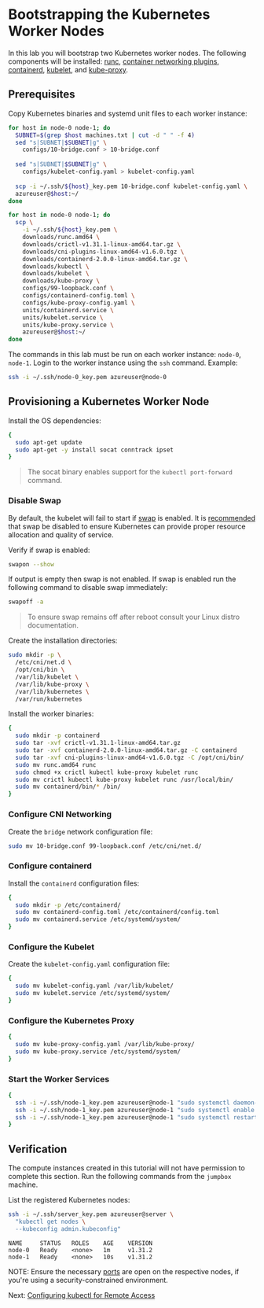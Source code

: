 # Bootstrapping the Kubernetes Worker Nodes

In this lab you will bootstrap two Kubernetes worker nodes. The following components will be installed: [runc](https://github.com/opencontainers/runc), [container networking plugins](https://github.com/containernetworking/cni), [containerd](https://github.com/containerd/containerd), [kubelet](https://kubernetes.io/docs/admin/kubelet), and [kube-proxy](https://kubernetes.io/docs/concepts/cluster-administration/proxies).

## Prerequisites

Copy Kubernetes binaries and systemd unit files to each worker instance:

```bash
for host in node-0 node-1; do
  SUBNET=$(grep $host machines.txt | cut -d " " -f 4)
  sed "s|SUBNET|$SUBNET|g" \
    configs/10-bridge.conf > 10-bridge.conf 
    
  sed "s|SUBNET|$SUBNET|g" \
    configs/kubelet-config.yaml > kubelet-config.yaml
    
  scp -i ~/.ssh/${host}_key.pem 10-bridge.conf kubelet-config.yaml \
  azureuser@$host:~/
done
```

```bash
for host in node-0 node-1; do
  scp \
    -i ~/.ssh/${host}_key.pem \
    downloads/runc.amd64 \
    downloads/crictl-v1.31.1-linux-amd64.tar.gz \
    downloads/cni-plugins-linux-amd64-v1.6.0.tgz \
    downloads/containerd-2.0.0-linux-amd64.tar.gz \
    downloads/kubectl \
    downloads/kubelet \
    downloads/kube-proxy \
    configs/99-loopback.conf \
    configs/containerd-config.toml \
    configs/kube-proxy-config.yaml \
    units/containerd.service \
    units/kubelet.service \
    units/kube-proxy.service \
    azureuser@$host:~/
done
```

The commands in this lab must be run on each worker instance: `node-0`, `node-1`. Login to the worker instance using the `ssh` command. Example:

```bash
ssh -i ~/.ssh/node-0_key.pem azureuser@node-0
```

## Provisioning a Kubernetes Worker Node

Install the OS dependencies:

```bash
{
  sudo apt-get update
  sudo apt-get -y install socat conntrack ipset
}
```

> The socat binary enables support for the `kubectl port-forward` command.

### Disable Swap

By default, the kubelet will fail to start if [swap](https://help.ubuntu.com/community/SwapFaq) is enabled. It is [recommended](https://github.com/kubernetes/kubernetes/issues/7294) that swap be disabled to ensure Kubernetes can provide proper resource allocation and quality of service.

Verify if swap is enabled:

```bash
swapon --show
```

If output is empty then swap is not enabled. If swap is enabled run the following command to disable swap immediately:

```bash
swapoff -a
```

> To ensure swap remains off after reboot consult your Linux distro documentation.

Create the installation directories:

```bash
sudo mkdir -p \
  /etc/cni/net.d \
  /opt/cni/bin \
  /var/lib/kubelet \
  /var/lib/kube-proxy \
  /var/lib/kubernetes \
  /var/run/kubernetes
```

Install the worker binaries:

```bash
{
  sudo mkdir -p containerd
  sudo tar -xvf crictl-v1.31.1-linux-amd64.tar.gz
  sudo tar -xvf containerd-2.0.0-linux-amd64.tar.gz -C containerd
  sudo tar -xvf cni-plugins-linux-amd64-v1.6.0.tgz -C /opt/cni/bin/
  sudo mv runc.amd64 runc
  sudo chmod +x crictl kubectl kube-proxy kubelet runc 
  sudo mv crictl kubectl kube-proxy kubelet runc /usr/local/bin/
  sudo mv containerd/bin/* /bin/
}
```

### Configure CNI Networking

Create the `bridge` network configuration file:

```bash
sudo mv 10-bridge.conf 99-loopback.conf /etc/cni/net.d/
```

### Configure containerd

Install the `containerd` configuration files:

```bash
{
  sudo mkdir -p /etc/containerd/
  sudo mv containerd-config.toml /etc/containerd/config.toml
  sudo mv containerd.service /etc/systemd/system/
}
```

### Configure the Kubelet

Create the `kubelet-config.yaml` configuration file:

```bash
{
  sudo mv kubelet-config.yaml /var/lib/kubelet/
  sudo mv kubelet.service /etc/systemd/system/
}
```

### Configure the Kubernetes Proxy

```bash
{
  sudo mv kube-proxy-config.yaml /var/lib/kube-proxy/
  sudo mv kube-proxy.service /etc/systemd/system/
}
```

### Start the Worker Services

```bash
{
  ssh -i ~/.ssh/node-1_key.pem azureuser@node-1 "sudo systemctl daemon-reload"
  ssh -i ~/.ssh/node-1_key.pem azureuser@node-1 "sudo systemctl enable containerd kubelet kube-proxy"
  ssh -i ~/.ssh/node-1_key.pem azureuser@node-1 "sudo systemctl restart containerd kubelet kube-proxy"
}
```

## Verification

The compute instances created in this tutorial will not have permission to complete this section. Run the following commands from the `jumpbox` machine.

List the registered Kubernetes nodes:

```bash
ssh -i ~/.ssh/server_key.pem azureuser@server \
  "kubectl get nodes \
  --kubeconfig admin.kubeconfig"
```

```
NAME     STATUS   ROLES    AGE    VERSION
node-0   Ready    <none>   1m     v1.31.2
node-1   Ready    <none>   10s    v1.31.2
```

NOTE: Ensure the necessary [ports] are open on the respective nodes, if you're using a security-constrained environment.

[ports]: https://kubernetes.io/docs/reference/networking/ports-and-protocols/
Next: [Configuring kubectl for Remote Access](10-configuring-kubectl.md)
